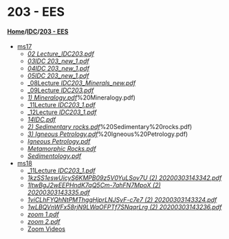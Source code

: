 # 203 - EES
#### [Home](../..)\/[IDC](..)\/[203 - EES]()
- [ms17](ms17)
    - [_02 Lecture_IDC203.pdf_](ms17/02%20Lecture_IDC203.pdf)
    - [_03IDC 203_new_1.pdf_](ms17/03IDC%20203_new_1.pdf)
    - [_04IDC 203_new_1.pdf_](ms17/04IDC%20203_new_1.pdf)
    - [_05IDC 203_new_1.pdf_](ms17/05IDC%20203_new_1.pdf)
    - [_08Lecture _IDC203_Minerals_new.pdf_](ms17/08Lecture%20_IDC203_Minerals_new.pdf)
    - [_09Lecture _IDC203.pdf_](ms17/09Lecture%20_IDC203.pdf)
    - [_1) Mineralogy.pdf_](ms17/1)%20Mineralogy.pdf)
    - [_11Lecture _IDC203_1.pdf_](ms17/11Lecture%20_IDC203_1.pdf)
    - [_12Lecture _IDC203_1.pdf_](ms17/12Lecture%20_IDC203_1.pdf)
    - [_14IDC.pdf_](ms17/14IDC.pdf)
    - [_2) Sedimentary rocks.pdf_](ms17/2)%20Sedimentary%20rocks.pdf)
    - [_3) Igneous Petrology.pdf_](ms17/3)%20Igneous%20Petrology.pdf)
    - [_Igneous Petrology.pdf_](ms17/Igneous%20Petrology.pdf)
    - [_Metamorphic Rocks.pdf_](ms17/Metamorphic%20Rocks.pdf)
    - [_Sedimentology.pdf_](ms17/Sedimentology.pdf)
- [ms18](ms18)
    - [_11Lecture _IDC203_1.pdf_](ms18/11Lecture%20_IDC203_1.pdf)
    - [_1kzSS1eswUicyS6KMPB09z5V0YuLSov7U (2) 20200303143342.pdf_](ms18/1kzSS1eswUicyS6KMPB09z5V0YuLSov7U%20(2)%2020200303143342.pdf)
    - [_1ltwBgJ2wEEPHndK7qQ5Cm-7qhFN7MpoX (2) 20200303143335.pdf_](ms18/1ltwBgJ2wEEPHndK7qQ5Cm-7qhFN7MpoX%20(2)%2020200303143335.pdf)
    - [_1viCLhFYQhNtPMThggHjprLNJSyF-c7e7 (2) 20200303143324.pdf_](ms18/1viCLhFYQhNtPMThggHjprLNJSyF-c7e7%20(2)%2020200303143324.pdf)
    - [_1wLBQVnWFx58rjN9LWaOFPTf7SNqqrLrg (2) 20200303143236.pdf_](ms18/1wLBQVnWFx58rjN9LWaOFPTf7SNqqrLrg%20(2)%2020200303143236.pdf)
    - [_zoom 1.pdf_](ms18/zoom%201.pdf)
    - [_zoom 2.pdf_](ms18/zoom%202.pdf)
    - [Zoom Videos](ms18/Zoom%20Videos)
